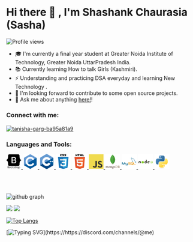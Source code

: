 # Hi there 👋 , I'm Shashank Chaurasia (Sasha)
![Profile views](https://gpvc.arturio.dev/shashank-16)  

* 🎓 I'm currently a final year student at Greater Noida Institute of Technology, Greater Noida UttarPradesh India.
* 📚 Currently learning How to talk Girls (Kashmiri).
* ⚡️ Understanding and practicing DSA everyday and learning New Technology .
* 🔎 I'm looking forward to contribute to some open source projects.
* 💬 Ask me about anything [here!](https://github.com/shashank-16/shashank-16/issues)!

<h3 align="left">Connect with me:</h3>
<p align="left">
<a href="https://www.linkedin.com/in/shashank-chaurasia-168439197/" target="blank"><img align="center" src="https://raw.githubusercontent.com/rahuldkjain/github-profile-readme-generator/master/src/images/icons/Social/linked-in-alt.svg" alt="tanisha-garg-ba95a81a9" height="30" width="40" /></a>
  <!-- <a href="https://www.leetcode.com/tanisha1803" target="blank"><img align="center" src="https://raw.githubusercontent.com/rahuldkjain/github-profile-readme-generator/master/src/images/icons/Social/leet-code.svg" alt="tanisha1803" height="30" width="40" /></a> -->
<!-- <a href="https://www.codechef.com/users/tanisha1803" target="blank"><img align="center" src="https://cdn.jsdelivr.net/npm/simple-icons@3.1.0/icons/codechef.svg" alt="tanisha1803" height="30" width="40" /></a> -->
<!-- <a href="https://codeforces.com/profile/tanisha1803" target="blank"><img align="center" src="https://cdn.jsdelivr.net/npm/simple-icons@3.0.1/icons/codeforces.svg" alt="tanisha1803" height="30" width="40" /></a> -->
<!-- <a href="https://auth.geeksforgeeks.org/user/tanisha1803" target="blank"><img align="center" src="https://raw.githubusercontent.com/rahuldkjain/github-profile-readme-generator/master/src/images/icons/Social/geeks-for-geeks.svg" alt="tanisha1803" height="30" width="40" /></a> -->
</p>


<h3 align="left">Languages and Tools:</h3>
<p align="left"> <a href="https://getbootstrap.com" target="_blank"> <img src="https://raw.githubusercontent.com/devicons/devicon/master/icons/bootstrap/bootstrap-plain-wordmark.svg" alt="bootstrap" width="40" height="40"/> </a> <a href="https://www.cprogramming.com/" target="_blank"> <img src="https://raw.githubusercontent.com/devicons/devicon/master/icons/c/c-original.svg" alt="c" width="40" height="40"/> </a> <a href="https://www.w3schools.com/cpp/" target="_blank"> <img src="https://raw.githubusercontent.com/devicons/devicon/master/icons/cplusplus/cplusplus-original.svg" alt="cplusplus" width="40" height="40"/> </a> <a href="https://www.w3schools.com/css/" target="_blank"> <img src="https://raw.githubusercontent.com/devicons/devicon/master/icons/css3/css3-original-wordmark.svg" alt="css3" width="40" height="40"/> </a> <a href="https://www.w3.org/html/" target="_blank"> <img src="https://raw.githubusercontent.com/devicons/devicon/master/icons/html5/html5-original-wordmark.svg" alt="html5" width="40" height="40"/> </a> <a href="https://developer.mozilla.org/en-US/docs/Web/JavaScript" target="_blank"> <img src="https://raw.githubusercontent.com/devicons/devicon/master/icons/javascript/javascript-original.svg" alt="javascript" width="40" height="40"/> </a> <a href="https://www.mongodb.com/" target="_blank"> <img src="https://raw.githubusercontent.com/devicons/devicon/master/icons/mongodb/mongodb-original-wordmark.svg" alt="mongodb" width="40" height="40"/> </a> <a href="https://www.mysql.com/" target="_blank"> <img src="https://raw.githubusercontent.com/devicons/devicon/master/icons/mysql/mysql-original-wordmark.svg" alt="mysql" width="40" height="40"/> </a> <a href="https://nodejs.org" target="_blank"> <img src="https://raw.githubusercontent.com/devicons/devicon/master/icons/nodejs/nodejs-original-wordmark.svg" alt="nodejs" width="40" height="40"/> </a> <a href="https://www.python.org" target="_blank"> <img src="https://raw.githubusercontent.com/devicons/devicon/master/icons/python/python-original.svg" alt="python" width="40" height="40"/> </a> </p>

<br>
<br>

![github graph](https://activity-graph.herokuapp.com/graph?username=shashank-16&theme=react-dark)

<img src = "https://github-readme-streak-stats.herokuapp.com?user=shashank-16&theme=dark&hide_border=false" width = 500>
<img src = "https://github-readme-stats.vercel.app/api?username=shashank-16&show_icons=true&theme=dark" width = 500>



[![Top Langs](https://github-readme-stats.vercel.app/api/top-langs/?username=shashank-16&theme=dark)](https://github.com/shashank-16/github-readme-stats)

[![Typing SVG](https://readme-typing-svg.herokuapp.com/?lines=Why+are+you+going+come+on+Discord+Lets+talk+the+only+place+i+feel+free+to+talk!!!&center=true&color="FFC0CB")](https://https://discord.com/channels/@me)
